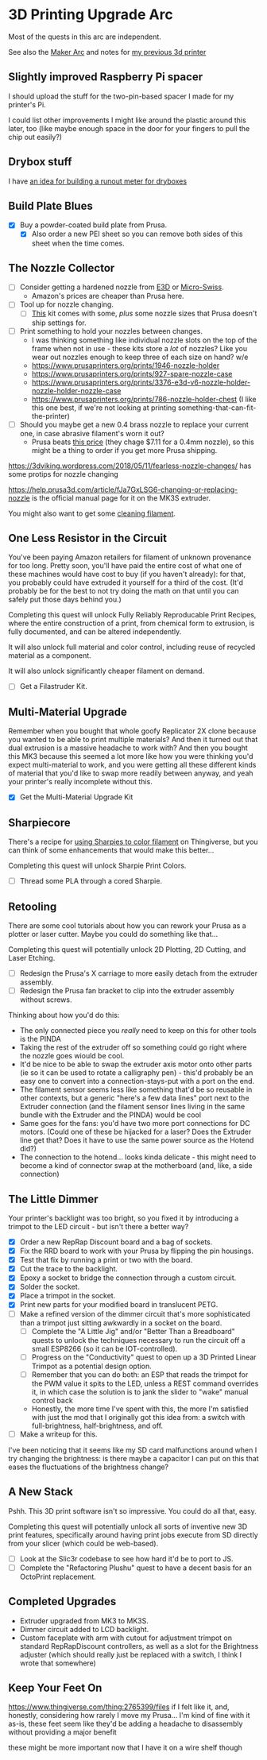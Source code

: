# 3D Printing Upgrade Arc

Most of the quests in this arc are independent.

See also the [Maker Arc][] and notes for [my previous 3d printer][QTI]

[Maker Arc]: b2694758-f919-4d46-a29b-7bbf189eab38.md
[QTI]: 5d254f0a-3164-492d-96d6-ba2a36986303.md

## Slightly improved Raspberry Pi spacer

I should upload the stuff for the two-pin-based spacer I made for my printer's Pi.

I could list other improvements I might like around the plastic around this later, too (like maybe enough space in the door for your fingers to pull the chip out easily?)

## Drybox stuff

I have [an idea for building a runout meter for dryboxes](05efe4bb-ff2a-4abb-82b0-66cbf125d485.md)

## Build Plate Blues

- [x] Buy a powder-coated build plate from Prusa.
  - [x] Also order a new PEI sheet so you can remove both sides of this sheet when the time comes.

## The Nozzle Collector

- [ ] Consider getting a hardened nozzle from [E3D][] or [Micro-Swiss][].
  - Amazon's prices are cheaper than Prusa here.
- [ ] Tool up for nozzle changing.
  - [ ] [This][nozkit] kit comes with some, *plus* some nozzle sizes that Prusa doesn't ship settings for.
- [ ] Print something to hold your nozzles between changes.
  - I was thinking something like individual nozzle slots on the top of the frame when not in use - these kits store a *lot* of nozzles? Like you wear out nozzles enough to keep three of each size on hand? w/e
  - https://www.prusaprinters.org/prints/1946-nozzle-holder
  - https://www.prusaprinters.org/prints/927-spare-nozzle-case
  - https://www.prusaprinters.org/prints/3376-e3d-v6-nozzle-holder-nozzle-holder-nozzle-case
  - https://www.prusaprinters.org/prints/786-nozzle-holder-chest (I like this one best, if we're not looking at printing something-that-can-fit-the-printer)
- [ ] Should you maybe get a new 0.4 brass nozzle to replace your current one, in case abrasive filament's worn it out?
  - Prusa beats [this price][Amazonozzle] (they chage $7.11 for a 0.4mm nozzle), so this might be a thing to order if you get more Prusa shipping.

[E3D]: https://www.amazon.com/Genuine-E3D-Hardened-Nozzle-V6-NOZZLE-HS-175-400/
[Micro-Swiss]: https://www.amazon.com/Micro-Plated-Hardend-Nozzle-RepRap/dp/B07CGCBPLN/
[nozkit]: https://www.amazon.com/Printer-Nozzles-Replacement-Spanner-Installation/dp/B0796C4S5P/
[Amazonozzle]: https://www.amazon.com/Genuine-E3D-Extra-Nozzle-V6-NOZZLE-175-400/dp/B00NAK9TWM/

https://3dviking.wordpress.com/2018/05/11/fearless-nozzle-changes/ has some protips for nozzle changing

https://help.prusa3d.com/article/fJa7GxLSG6-changing-or-replacing-nozzle is the official manual page for it on the MK3S extruder.

You might also want to get some [cleaning filament](https://www.amazon.com/Monoprice-Premium-Printer-Filament-1-75MM/dp/B016QUH514/).

## One Less Resistor in the Circuit

You've been paying Amazon retailers for filament of unknown provenance for too long. Pretty soon, you'll have paid the entire cost of what one of these machines would have cost to buy (if you haven't already): for that, you probably could have extruded it yourself for a third of the cost. (It'd probably be for the best to not try doing the math on that until you can safely put those days behind you.)

Completing this quest will unlock Fully Reliably Reproducable Print Recipes, where the entire construction of a print, from chemical form to extrusion, is fully documented, and can be altered independently.

It will also unlock full material and color control, including reuse of recycled material as a component.

It will also unlock significantly cheaper filament on demand.

- [ ] Get a Filastruder Kit.

## Multi-Material Upgrade

Remember when you bought that whole goofy Replicator 2X clone because you wanted to be able to print multiple materials? And then it turned out that dual extrusion is a massive headache to work with? And then you bought this MK3 because this seemed a lot more like how you were thinking you'd expect multi-material to work, and you were getting all these different kinds of material that you'd like to swap more readily between anyway, and yeah your printer's really incomplete without this.

- [x] Get the Multi-Material Upgrade Kit

## Sharpiecore

There's a recipe for [using Sharpies to color filament](https://www.thingiverse.com/thing:312327) on Thingiverse, but you can think of some enhancements that would make this better...

Completing this quest will unlock Sharpie Print Colors.

- [ ] Thread some PLA through a cored Sharpie.

## Retooling

There are some cool tutorials about how you can rework your Prusa as a plotter or laser cutter. Maybe you could do something like that...

Completing this quest will potentially unlock 2D Plotting, 2D Cutting, and Laser Etching.

- [ ] Redesign the Prusa's X carriage to more easily detach from the extruder assembly.
- [ ] Redesign the Prusa fan bracket to clip into the extruder assembly without screws.

Thinking about how you'd do this:

- The only connected piece you *really* need to keep on this for other tools is the PINDA
- Taking the rest of the extruder off so something could go right where the nozzle goes wiould be cool.
- It'd be nice to be able to swap the extruder axis motor onto other parts (ie so it can be used to rotate a calligraphy pen) - this'd probably be an easy one to convert into a connection-stays-put with a port on the end.
- The filament sensor seems less like something that'd be so reusable in other contexts, but a generic "here's a few data lines" port next to the Extruder connection (and the filament sensor lines living in the same bundle with the Extruder and the PINDA) would be cool
- Same goes for the fans: you'd have two more port connections for DC motors. (Could one of these be hijacked for a laser? Does the Extruder line get that? Does it have to use the same power source as the Hotend did?)
- The connection to the hotend... looks kinda delicate - this might need to become a kind of connector swap at the motherboard (and, like, a side connection)

## The Little Dimmer

Your printer's backlight was too bright, so you fixed it by introducing a trimpot to the LED circuit - but isn't there a better way?

- [x] Order a new RepRap Discount board and a bag of sockets.
- [x] Fix the RRD board to work with your Prusa by flipping the pin housings.
- [x] Test that fix by running a print or two with the board.
- [x] Cut the trace to the backlight.
- [x] Epoxy a socket to bridge the connection through a custom circuit.
- [x] Solder the socket.
- [x] Place a trimpot in the socket.
- [x] Print new parts for your modified board in translucent PETG.
- [ ] Make a refined version of the dimmer circuit that's more sophisticated than a trimpot just sitting awkwardly in a socket on the board.
  - [ ] Complete the "A Little Jig" and/or "Better Than a Breadboard" quests to unlock the techniques necessary to run the circuit off a small ESP8266 (so it can be IOT-controlled).
  - [ ] Progress on the "Conductivity" quest to open up a 3D Printed Linear Trimpot as a potential design option.
  - [ ] Remember that you can do both: an ESP that reads the trimpot for the PWM value it spits to the LED, unless a REST command overrides it, in which case the solution is to jank the slider to "wake" manual control back
  - Honestly, the more time I've spent with this, the more I'm satisfied with just the mod that I originally got this idea from: a switch with full-brightness, half-brightness, and off.
- [ ] Make a writeup for this.

I've been noticing that it seems like my SD card malfunctions around when I try changing the brightness: is there maybe a capacitor I can put on this that eases the fluctuations of the brightness change?

## A New Stack

Pshh. This 3D print software isn't so impressive. You could do all that, easy.

Completing this quest will potentially unlock all sorts of inventive new 3D print features, specifically around having print jobs execute from SD directly from your slicer (which could be web-based).

- [ ] Look at the Slic3r codebase to see how hard it'd be to port to JS.
- [ ] Complete the "Refactoring Plushu" quest to have a decent basis for an OctoPrint replacement.

## Completed Upgrades

- Extruder upgraded from MK3 to MK3S.
- Dimmer circuit added to LCD backlight.
- Custom faceplate with arm with cutout for adjustment trimpot on standard RepRapDiscount controllers, as well as a slot for the Brightness adjuster (which should really just be replaced with a switch, I think I wrote that somewhere)

## Keep Your Feet On

https://www.thingiverse.com/thing:2765399/files if I felt like it, and, honestly, considering how rarely I move my Prusa... I'm kind of fine with it as-is, these feet seem like they'd be adding a headache to disassembly without providing a major benefit

these might be more important now that I have it on a wire shelf though
